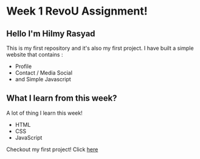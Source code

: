 # Week 1 RevoU Assignment! 

## Hello I'm Hilmy Rasyad
This is my first repository and it's also my first project. I have built a simple website that contains :
* Profile
* Contact / Media Social
* and Simple Javascript

## What I learn from this week?
A lot of thing I learn this week!
* HTML
* CSS
* JavaScript

Checkout my first project!
Click [here](https://hlmyrsyd.netlify.app/)

<!-- [![Review Assignment Due Date](https://classroom.github.com/assets/deadline-readme-button-24ddc0f5d75046c5622901739e7c5dd533143b0c8e959d652212380cedb1ea36.svg)](https://classroom.github.com/a/l9v8sNrv) -->
